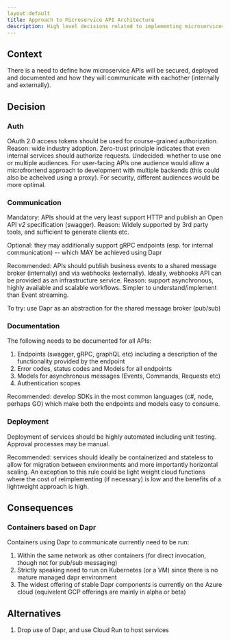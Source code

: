 ```yaml
---
layout:default
title: Approach to Microservice API Architecture
description: High level decisions related to implementing microservices
---
```


## Context

There is a need to define how microservice APIs will be secured, deployed and documented and how they will communicate with eachother (internally and externally).

## Decision

### Auth

OAuth 2.0 access tokens should be used for course-grained authorization.
Reason: wide industry adoption. Zero-trust principle indicates that even internal services should authorize requests.
Undecided: whether to use one or multiple audiences. For user-facing APIs one audience would allow a microfrontend approach to development with multiple backends (this could also be acheived using a proxy). For security, different audiences would be more optimal.

### Communication

Mandatory: APIs should at the very least support HTTP and publish an Open API *v2* specification (swagger). 
Reason: Widely supported by 3rd party tools, and sufficient to generate clients etc.

Optional: they may additionally support gRPC endpoints (esp. for internal communication) -- which MAY be achieved using Dapr

Recommended: APIs should publish business events to a shared message broker (internally) and via webhooks (externally). Ideally, webhooks API can be provided as an infrastructure service.
Reason: support asynchronous, highly available and scalable workflows. Simpler to understand/implement than Event streaming.

To try: use Dapr as an abstraction for the shared message broker (pub/sub)

### Documentation

The following needs to be documented for all APIs:

1. Endpoints (swagger, gRPC, graphQL etc) including a description of the functionality provided by the endpoint
2. Error codes, status codes and Models for all endpoints
3. Models for asynchronous messages (Events, Commands, Requests etc)
4. Authentication scopes

Recommended: develop SDKs in the most common languages (c#, node, perhaps GO) which make both the endpoints and models easy to consume.

### Deployment

Deployment of services should be highly automated including unit testing. Approval processes may be manual.

Recommended: services should ideally be containerized and stateless to allow for migration between environments and more importantly horizontal scaling. 
An exception to this rule could be light weight cloud functions where the cost of reimplementing (if necessary) is low and the benefits of a lightweight approach is high.

## Consequences

### Containers based on Dapr  

Containers using Dapr to communicate currently need to be run:
1. Within the same network as other containers (for direct invocation, though not for pub/sub messaging)
2. Strictly speaking need to run on Kubernetes (or a VM) since there is no mature managed dapr environment
3. The widest offering of stable Dapr components is currently on the Azure cloud (equivelent GCP offerings are mainly in alpha or beta)


## Alternatives

1. Drop use of Dapr, and use Cloud Run to host services
